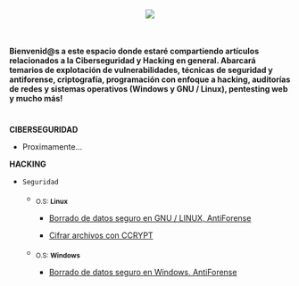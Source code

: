 <h1 align="center"><img src="https://user-images.githubusercontent.com/75953873/179371259-cdf3480f-6c6a-48dd-b32f-bf111ce0a664.png"></h1>

</br>

**Bienvenid@s a este espacio donde estaré compartiendo artículos relacionados a la Ciberseguridad y Hacking en general. Abarcará temarios de explotación de vulnerabilidades, técnicas de seguridad y antiforense, criptografía, programación con enfoque a hacking, auditorías de redes y sistemas operativos (Windows y GNU / Linux), pentesting web y mucho más!**

<h1 align="center"></h1>

**CIBERSEGURIDAD**
- Proximamente...


**HACKING**
- `Seguridad`
  - <sub>O.S: **Linux**</sub>
    - <a href="https://github.com/R3LI4NT/articulos/blob/main/Seguridad/shred.md" target="_blank">Borrado de datos seguro en GNU / LINUX, AntiForense</a>
    
    - <a href="https://github.com/R3LI4NT/articulos/blob/main/Seguridad/shred.md" target="_blank">Cifrar archivos con CCRYPT</a>
    
  - <sub>O.S: **Windows**</sub>
    - <a href="https://github.com/R3LI4NT/articulos/blob/main/Seguridad/bitkiller_shredder.md" target="_blank">Borrado de datos seguro en Windows, AntiForense</a>
